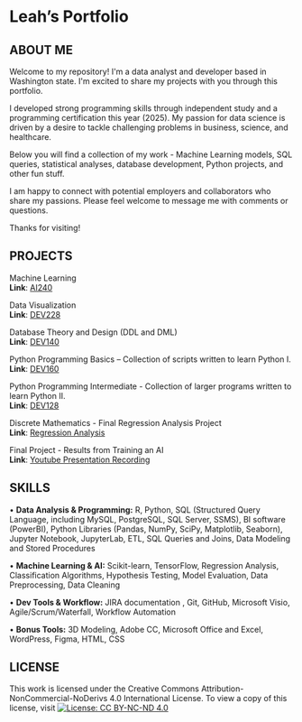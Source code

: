 # Leah’s Portfolio 

## ABOUT ME
Welcome to my repository! I'm a data analyst and developer based in Washington state. I'm excited to share my projects with you through this portfolio. 

I developed strong programming skills through independent study and a programming certification this year (2025). My passion for data science is driven by a desire to tackle challenging problems in business, science, and healthcare. 

Below you will find a collection of my work - Machine Learning models, SQL queries, statistical analyses, database development, Python projects, and other fun stuff.

I am happy to connect with potential employers and collaborators who share my passions. Please feel welcome to message me with comments or questions. 

Thanks for visiting!


## PROJECTS

Machine Learning<br />
**Link**: [AI240](https://github.com/gitplants/AI240)

Data Visualization<br />
**Link**: [DEV228](https://github.com/LNicholsonDev/Data-Visualization)

Database Theory and Design (DDL and DML)<br />
**Link**: [DEV140](https://github.com/gitplants/DEV140)

Python Programming Basics – Collection of scripts written to learn Python I. <br />
**Link**: [DEV160]( https://github.com/gitplants/Dev160)

Python Programming Intermediate - Collection of larger programs written to learn Python II. <br />
**Link**: [DEV128](https://github.com/gitplants/DEV128---Python.git)

Discrete Mathematics - Final Regression Analysis Project<br />
**Link**: [Regression Analysis](https://github.com/gitplants/Discrete-Math.git)

Final Project - Results from Training an AI<br />
**Link**: [Youtube Presentation Recording](https://www.youtube.com/watch?v=KTVI6keVRbs&t=620s)



## SKILLS

•	**Data Analysis & Programming:**  R, Python, SQL (Structured Query Language, including  MySQL, PostgreSQL, SQL Server, SSMS), BI software (PowerBI), Python Libraries (Pandas, NumPy, SciPy, Matplotlib, Seaborn), Jupyter Notebook, JupyterLab, ETL, SQL Queries and Joins, Data Modeling and Stored Procedures

•	**Machine Learning & AI:** Scikit-learn, TensorFlow, Regression Analysis, Classification Algorithms, Hypothesis Testing, Model Evaluation, Data Preprocessing, Data Cleaning

•	**Dev Tools & Workflow:** JIRA documentation , Git, GitHub, Microsoft Visio, Agile/Scrum/Waterfall, Workflow Automation

•	**Bonus Tools:**  3D Modeling, Adobe CC, Microsoft Office and Excel, WordPress, Figma, HTML, CSS



 ## LICENSE
This work is licensed under the Creative Commons Attribution-NonCommercial-NoDerivs 4.0 International License. To view a copy of this license, visit [![License: CC BY-NC-ND 4.0](https://licensebuttons.net/l/by-nc-nd/4.0/88x31.png)](https://creativecommons.org/licenses/by-nc-nd/4.0/)

<!---
gitplants/gitplants is a ✨ special ✨ repository because its `README.md` (this file) appears on your GitHub profile.
You can click the Preview link to take a look at your changes.
--->
